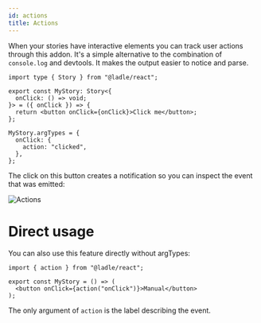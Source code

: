 ```yaml
---
id: actions
title: Actions
---
```


When your stories have interactive elements you can track user actions through this addon. It's a simple alternative to the combination of `console.log` and devtools. It makes the output easier to notice and parse.

```tsx
import type { Story } from "@ladle/react";

export const MyStory: Story<{
  onClick: () => void;
}> = ({ onClick }) => {
  return <button onClick={onClick}>Click me</button>;
};

MyStory.argTypes = {
  onClick: {
    action: "clicked",
  },
};
```

The click on this button creates a notification so you can inspect the event that was emitted:

![Actions](/img/actions.png)

# Direct usage

You can also use this feature directly without argTypes:

```tsx
import { action } from "@ladle/react";

export const MyStory = () => (
  <button onClick={action("onClick")}>Manual</button>
);
```

The only argument of `action` is the label describing the event.
